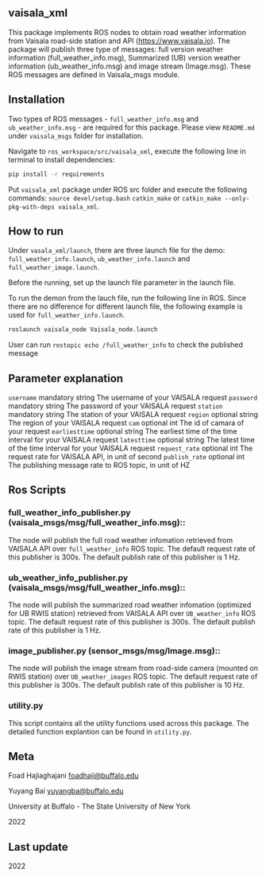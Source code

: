 ## vaisala_xml

This package implements ROS nodes to obtain road weather information from Vaisala road-side station and API (https://www.vaisala.io). The package will publish three type of messages: full version weather information (full_weather_info.msg), Summarized (UB) version weather information (ub_weather_info.msg) and image stream (Image.msg). These ROS messages are defined in Vaisala_msgs module.

## Installation

Two types of ROS messages - `full_weather_info.msg` and `ub_weather_info.msg` - are required for this package. Please view `README.md` under `vaisala_msgs` folder for installation.

Navigate to `ros_workspace/src/vaisala_xml`, execute the following line in terminal to install dependencies:
```sh
pip install -r requirements
```

Put `vaisala_xml` package under ROS src folder and execute the following commands:
`source devel/setup.bash`
`catkin_make` or `catkin_make --only-pkg-with-deps vaisala_xml`.

## How to run

Under `vasala_xml/launch`, there are three launch file for the demo: `full_weather_info.launch`, `ub_weather_info.launch` and `full_weather_image.launch`.

Before the running, set up the launch file parameter in the launch file.

To run the demon from the lauch file, run the following line in ROS. Since there are no difference for different launch file, the following example is used for `full_weather_info.launch`.
```sh
roslaunch vaisala_node Vaisala_node.launch 
```

User can run `rostopic echo /full_weather_info` to check the published message

## Parameter explanation

`username`		mandatory	string	The username of your VAISALA request
`password`		mandatory	string	The password of your VAISALA request
`station`		mandatory	string	The station of your VAISALA request
`region`		optional	string	The region of your VAISALA request
`cam`			optional	int		The id of camara of your request
`earliesttime`	optional	string	The earliest time of the time interval for your VAISALA request
`latesttime`	optional	string	The latest time of the time interval for your VAISALA request
`request_rate`	optional	int		The request rate for VAISALA API, in unit of second
`publish_rate`	optional	int		The publishing message rate to ROS topic, in unit of HZ


## Ros Scripts

### full_weather_info_publisher.py (vaisala_msgs/msg/full_weather_info.msg)::
The node will publish the full road weather infomation retrieved from VAISALA API over `full_weather_info` ROS topic. The default request rate of this publisher is 300s. The default publish rate of this publisher is 1 Hz.

### ub_weather_info_publisher.py (vaisala_msgs/msg/full_weather_info.msg)::
The node will publish the summarized road weather infomation (optimized for UB RWIS station) retrieved from VAISALA API over `UB_weather_info` ROS topic. The default request rate of this publisher is 300s. The default publish rate of this publisher is 1 Hz.

### image_publisher.py (sensor_msgs/msg/Image.msg)::
The node will publish the image stream from road-side camera (mounted on RWIS station) over `UB_weather_images` ROS topic. The default request rate of this publisher is 300s. The default publish rate of this publisher is 10 Hz.

### utility.py
This script contains all the utility functions used across this package. The detailed function explantion can be found in `utility.py`.

## Meta
Foad Hajiaghajani foadhaji@buffalo.edu	

Yuyang Bai yuyangba@buffalo.edu 

University at Buffalo - The State University of New York 

2022 

## Last update
2022




